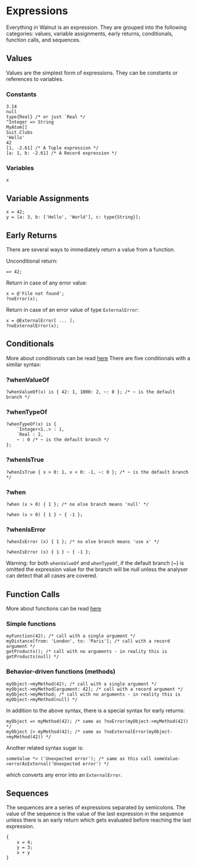 # Expressions

Everything in Walnut is an expression. 
They are grouped into the following categories: values, variable assignments, early returns, conditionals, 
function calls, and sequences.

## Values

Values are the simplest form of expressions. They can be constants or references to variables.

### Constants
```walnut
3.14
null
type{Real} /* or just `Real */
^Integer => String
MyAtom[]
Suit.Clubs
'Hello'
42
[1, -2.61] /* A Tuple expression */ 
[a: 1, b: -2.61] /* A Record expression */
```
### Variables
```walnut
x
```

## Variable Assignments
```walnut
x = 42;
y = [a: 3, b: ['Hello', 'World'], c: type{String}];
```

## Early Returns
There are several ways to immediately return a value from a function.

Unconditional return:
```walnut
=> 42;
```

Return in case of any error value:
```walnut
x = @'File not found';
?noError(x);
```    

Return in case of an error value of type `ExternalError`:
```walnut
x = @ExternalError[ ... ];
?noExternalError(x);
```    

## Conditionals
More about conditionals can be read [here](22-conditional-expressions.md)
There are five conditionals with a similar syntax:

### ?whenValueOf
```walnut
?whenValueOf(x) is { 42: 1, 1000: 2, ~: 0 }; /* ~ is the default branch */
```

### ?whenTypeOf
```walnut
?whenTypeOf(x) is {
    `Integer<1..> : 1,
    `Real : 2,
    ~ : 0 /* ~ is the default branch */
};
```

### ?whenIsTrue
```walnut
?whenIsTrue { x > 0: 1, x < 0: -1, ~: 0 }; /* ~ is the default branch */
```

### ?when
```walnut
?when (x > 0) { 1 }; /* no else branch means 'null' */

?when (x > 0) { 1 } ~ { -1 };
```

### ?whenIsError
```walnut
?whenIsError (x) { 1 }; /* no else branch means 'use x' */

?whenIsError (x) { 1 } ~ { -1 };
```

Warning: for both  `whenValueOf` and `whenTypeOf`, if the default branch (~) is omitted the 
expression value for the branch will be null unless the analyser can detect that all cases are covered.


## Function Calls
More about functions can be read [here](03-functions.md) 

### Simple functions
```walnut
myFunction(42); /* call with a single argument */
myDistance[from: 'London', to: 'Paris']; /* call with a record argument */
getProducts(); /* call with no arguments - in reality this is getProducts(null) */
```

### Behavior-driven functions (methods)
```walnut
myObject->myMethod(42); /* call with a single argument */
myObject->myMethod[argument: 42]; /* call with a record argument */
myObject->myMethod; /* call with no arguments - in reality this is myObject->myMethod(null) */
```

In addition to the above syntax, there is a special syntax for early returns:
```walnut
myObject => myMethod(42); /* same as ?noError(myObject->myMethod(42)) */
myObject |> myMethod(42); /* same as ?noExternalError(myObject->myMethod(42)) */
```
Another related syntax sugar is:
```walnut
someValue *> ('Unexpected error'); /* same as this call someValue->errorAsExternal('Unexpected error') */ 
```
which converts any error into an `ExternalError`. 


## Sequences
The sequences are a series of expressions separated by semicolons. 
The value of the sequence is the value of the last expression in the sequence unless there is an early return
which gets evaluated before reaching the last expression.

```walnut
{
    x = 4;
    y = 3;
    x + y
}
```